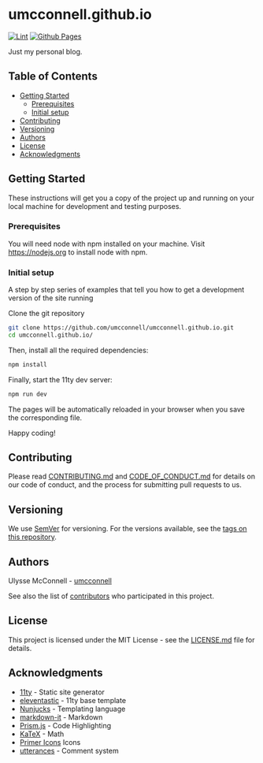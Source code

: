 # umcconnell.github.io

[![Lint](https://github.com/umcconnell/umcconnell.github.io/actions/workflows/lint.yml/badge.svg)](https://github.com/umcconnell/umcconnell.github.io/actions/workflows/lint.yml)
[![Github Pages](https://github.com/umcconnell/umcconnell.github.io/actions/workflows/deploy.yml/badge.svg)](https://github.com/umcconnell/umcconnell.github.io/actions/workflows/deploy.yml)

Just my personal blog.

## Table of Contents

-   [Getting Started](#getting-started)
    -   [Prerequisites](#prerequisites)
    -   [Initial setup](#initial-setup)
-   [Contributing](#contributing)
-   [Versioning](#versioning)
-   [Authors](#authors)
-   [License](#license)
-   [Acknowledgments](#acknowledgments)

## Getting Started

These instructions will get you a copy of the project up and running on your
local machine for development and testing purposes.

### Prerequisites

You will need node with npm installed on your machine. Visit https://nodejs.org
to install node with npm.

### Initial setup

A step by step series of examples that tell you how to get a development
version of the site running

Clone the git repository

```bash
git clone https://github.com/umcconnell/umcconnell.github.io.git
cd umcconnell.github.io/
```

Then, install all the required dependencies:

```bash
npm install
```

Finally, start the 11ty dev server:

```bash
npm run dev
```

The pages will be automatically reloaded in your browser when you save the
corresponding file.

Happy coding!

## Contributing

Please read [CONTRIBUTING.md](CONTRIBUTING.md) and
[CODE_OF_CONDUCT.md](CODE_OF_CONDUCT.md) for details on our code of conduct, and
the process for submitting pull requests to us.

## Versioning

We use [SemVer](http://semver.org/) for versioning. For the versions available,
see the [tags on this repository](https://github.com/umcconnell/umcconnell.github.io/tags).

## Authors

Ulysse McConnell - [umcconnell](https://github.com/umcconnell/)

See also the list of
[contributors](https://github.com/umcconnell/umcconnell.github.io/contributors)
who participated in this project.

## License

This project is licensed under the MIT License - see the
[LICENSE.md](LICENSE.md) file for details.

## Acknowledgments

-   [11ty](https://www.11ty.dev/) - Static site generator
-   [eleventastic](https://github.com/maxboeck/eleventastic) - 11ty base template
-   [Nunjucks](https://mozilla.github.io/nunjucks/) - Templating language
-   [markdown-it](https://github.com/markdown-it/markdown-it) - Markdown
-   [Prism.js](https://prismjs.com/) - Code Highlighting
-   [KaTeX](https://katex.org/) - Math
-   [Primer Icons](https://primer.style/octicons/) Icons
-   [utterances](https://utteranc.es/) - Comment system
